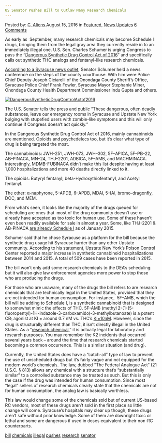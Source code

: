 ```yaml
---
US Senator Pushes Bill to Outlaw Many Research Chemicals
---
```

<article class="post-listing post-15109 post type-post status-publish format-standard has-post-thumbnail hentry  tag-bill tag-chemicals tag-illegal tag-pushes tag-research tag-senator">
    <div class="post-inner">
        <span>Posted by: <a href="https://www.deepdotweb.com/author/caliens/" title="">C. Aliens </a></span>
    <span>August 15, 2016</span>
    <span>in <a href="https://www.deepdotweb.com/category/deepdot-news/" rel="category tag">Featured</a>, <a href="https://www.deepdotweb.com/category/news-updates/" rel="category tag">News Updates</a></span>
    <span><a href="https://www.deepdotweb.com/2016/08/15/us-senator-pushes-bill-outlaw-many-research-chemicals/#comments">6 Comments</a></span>
    </p>
    <div class="clear"></div>
    <div class="entry">
    <p>As early as  September, many research chemicals may become Schedule I drugs, bringing them from the legal gray area they currently reside in to an immediately illegal one. U.S. Sen. Charles Schumer is urging Congress to pass the &#8220;<a href="https://www.congress.gov/bill/114th-congress/senate-bill/3224/text">Dangerous Synthetic Drug Control Act of 2016</a>&#8221; and specifically calls out synthetic THC analogs and fentanyl-like research chemicals.</p>
    <p><a href="http://www.syracuse.com/crime/index.ssf/2016/08/schumer_calls_for_new_legislation_to_make_chemicals_in_synthetic_drugs_illegal.html">According to a Syracuse news outlet</a>, Senator Schumer held a news conference on the steps of the county courthouse. With him were Police Chief Deputy Joseph Ciciarelli of the Onondaga County Sheriff&#8217;s Office, Syracuse Police Chief Frank Fowler, Syracuse Mayor Stephanie Miner, Onondaga County Health Department Commissioner Indu Gupta and others.</p>
    <p><a href="/imgs/2016/08/DangerousSyntheticDrugControlActof2016.jpg"><img class="aligncenter size-full wp-image-15111" src="/imgs/2016/08/DangerousSyntheticDrugControlActof2016.jpg" alt="DangerousSyntheticDrugControlActof2016" width="620" height="415" srcset="/imgs/2016/08/DangerousSyntheticDrugControlActof2016.jpg 620w, /imgs/2016/08/DangerousSyntheticDrugControlActof2016-300x201.jpg 300w, /imgs/2016/08/DangerousSyntheticDrugControlActof2016-290x195.jpg 290w" sizes="(max-width: 620px) 100vw, 620px" /></a></p>
    <p>The U.S. Senator tells the press and public &#8220;These dangerous, often deadly substances, leave our emergency rooms in Syracuse and Upstate New York bulging with stupefied users with zombie-like symptoms and this will only continue if Congress doesn&#8217;t act quickly.&#8221;</p>
    <p>In the Dangerous Synthetic Drug Control Act of 2016, mainly cannabinoids are mentioned. Opioids and psychedelecs too, but it’s clear what type of drug is being targeted the most.</p>
    <p>The cannabinoids: JWH–251, JWH–073, JWH–302, 5F–APICA, 5F–PB–22, AB–PINACA, MN–24, THJ–2201, ADBICA, 5F–AMB, and MACHMINACA. Interestingly, MDMB-FUBINACA didn’t make this list despite having at least 1,000 hospitalizations and more 40 deaths directly linked to it.</p>
    <p>The opioids: Butyryl fentanyl, beta-Hydroxythiofentanyl, and Acetyl fentanyl.</p>
    <p>The other: α-naphyrone, 5–APDB, 6–APDB, MDAI, 5–IAI, bromo-dragonfly, DOC, and MEM.</p>
    <p>From what’s seen, it looks like the majority of the drugs queued for scheduling are ones that  most of the drug community doesn’t use or already have accepted as too toxic for human use. Some of these haven’t even been readily available for sale in almost a year. Some, like THJ-2201 &amp; AB-PINACA <a href="https://www.ncbi.nlm.nih.gov/pubmed/25730924">are already Schedule I</a> as of January 2015.</p>
    <p>Schumer said that he chose Syracuse as a platform for the bill because the synthetic drug usage hit Syracuse harder than any other Upstate community. According to his statement, Upstate New York’s Poison Control Center reported a major increase in synthetic cannabinoid hospitalizations between 2014 and 2015. A total of 509 cases have been reported in 2015.</p>
    <p>The bill won’t only add some research chemicals to the DEA’s scheduling but it will also give law enforcement agencies more power to stop those who are producing the drugs.</p>
    <p>For those who are unaware, many of the drugs the bill refers to are research chemicals that are technically legal in the United States, provided that they are not intended for human consumption. For instance,  5F–AMB, which the bill will be adding to Schedule I, is a synthetic cannabinoid that is designed to somewhat mimic the effects of THC. 5F-AMB (methyl 2-(1-(5-fluoropentyl)-1H-indazole-3-carboxamido)-3-methylbutanoate) is a potent CB<sub>1 </sub>agonist at KI = around 0.7 nM vs. THC’s <a href="https://en.wikipedia.org/wiki/Tetrahydrocannabinol">Ki=10nM</a>. However, since the drug is structurally different than THC, it isn’t directly illegal in the United States. As a “<a href="https://en.wikipedia.org/wiki/Research_chemical">research chemical</a>,” it is actually legal for laboratory and research purposes. You may remember the K2 incidents that occurred several years back – around the time that research chemicals started becoming a common occurrence. This is a similar situation (and drug).</p>
    <p>Currently, the United States does have a “catch-all” type of law to prevent the use of unscheduled drugs but it’s fairly vague and not equipped for the modern world’s chemicals. The law, dubbed “The Federal Analogue Act” (21 U.S.C. § 813) allows any chemical with a structure that’s “substantially similar” to a controlled substance may be treated as such. But this is only the case if the drug was intended for human consumption. Since most “legal” sellers of research chemicals clearly state that the chemicals are not for human consumption, the analog law is basically worthless.</p>
    <p>This law would change some of the chemicals sold but of current US-based RC vendors, most of these drugs aren’t sold in the first place so little change will come. Syracuse’s hospitals may clear up though; these drugs aren’t safe without prior knowledge. Some of them are downright toxic or lethal and some are dangerous if used in doses equivalent to their non-RC counterparts.</p>
    </div>
    <a href="https://www.deepdotweb.com/tag/bill/" rel="tag">bill</a> <a href="https://www.deepdotweb.com/tag/chemicals/" rel="tag">chemicals</a> <a href="https://www.deepdotweb.com/tag/illegal/" rel="tag">illegal</a> <a href="https://www.deepdotweb.com/tag/pushes/" rel="tag">pushes</a> <a href="https://www.deepdotweb.com/tag/research/" rel="tag">research</a> <a href="https://www.deepdotweb.com/tag/senator/" rel="tag">senator</a></span> <span style="display:none" class="updated">2016-08-15</span>
    <div style="display:none" class="vcard author" itemprop="author" itemscope itemtype="http://schema.org/Person"><strong class="fn" itemprop="name"><a href="https://www.deepdotweb.com/author/caliens/" title="Posts by C. Aliens" rel="author">C. Aliens</a></strong></div>
    </div>
</article>

